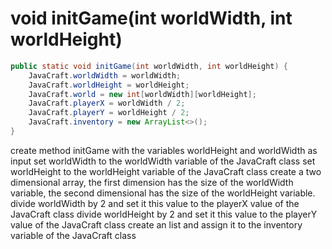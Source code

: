 # void initGame(int worldWidth, int worldHeight)

```java
public static void initGame(int worldWidth, int worldHeight) {
    JavaCraft.worldWidth = worldWidth;
    JavaCraft.worldHeight = worldHeight;
    JavaCraft.world = new int[worldWidth][worldHeight];
    JavaCraft.playerX = worldWidth / 2;
    JavaCraft.playerY = worldHeight / 2;
    JavaCraft.inventory = new ArrayList<>();
}
```

create method initGame with the variables worldHeight and worldWidth as input
	set worldWidth to the worldWidth variable of the JavaCraft class
	set worldHeight to the worldHeight variable of the JavaCraft class
	create a two dimensional array, the first dimension has the size of the worldWidth
	variable, the second dimensional has the size of the worldHeight variable.
	divide worldWidth by 2 and set it this value to the playerX value of the JavaCraft class
	divide worldHeight by 2 and set it this value to the playerY value of the JavaCraft class
	create an list and assign it to the inventory variable of the JavaCraft class
